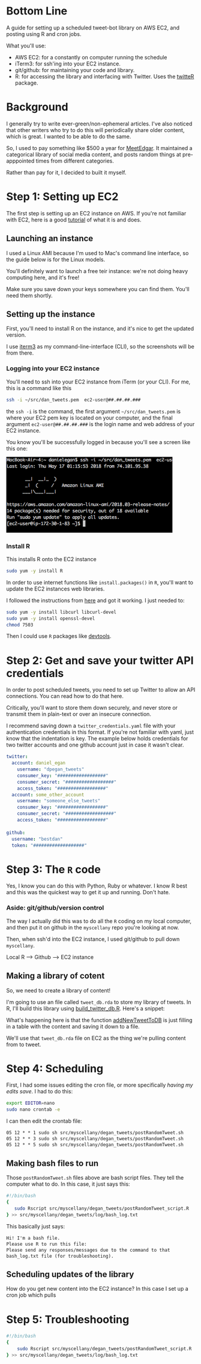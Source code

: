 
# Bottom Line
A guide for setting up a scheduled tweet-bot library on AWS EC2, and posting using R and cron jobs. 

What you'll use:  
- AWS EC2: for a constantly on computer running the schedule   
- iTerm3: for ssh'ing into your EC2 instance.  
- git/github: for maintaining your code and library.   
- R: for accessing the library and interfacing with Twitter. Uses the [twitteR](https://cran.r-project.org/web/packages/twitteR/index.html) package. 


# Background
I generally try to write ever-green/non-ephemeral articles. I've also noticed that other writers who try to do this will periodically share older content, which is great. I wanted to be able to do the same. 
 
So, I used to pay something like $500 a year for [MeetEdgar](www.meetedgar.com). It maintained a categorical library of social media content, and posts random things at pre-apppointed times from different categories. 

Rather than pay for it, I decided to built it myself. 


# Step 1: Setting up EC2
The first step is setting up an EC2 instance on AWS. If you're not familiar with EC2, here is a good [tutorial](https://www.datacamp.com/community/tutorials/aws-ec2-beginner-tutorial) of what it is and does. 

## Launching an instance
I used a Linux AMI because I'm used to Mac's command line interface, so the guide below is for the Linux models. 

You'll definitely want to launch a free teir instance: we're not doing heavy computing here, and it's free! 

Make sure you save down your keys somewhere you can find them. You'll need them shortly.

## Setting up the instance
First, you'll need to install R on the instance, and it's nice to get the updated version. 

I use [iterm3](https://www.iterm2.com/) as my command-line-interface (CLI), so the screenshots will be from there.

### Logging into your EC2 instance
You'll need to ssh into your EC2 instance from iTerm (or your CLI). For me, this is a command like this

```bash
ssh -i ~/src/dan_tweets.pem  ec2-user@##.##.##.###
```

the `ssh -i` is the command, the first argument `~/src/dan_tweets.pem` is where your EC2 pem key is located on your computer, and the final argument `ec2-user@##.##.##.###` is the login name and web address of your EC2 instance. 

You know you'll be successfully logged in because you'll see a screen like this one:  

![](ec2_login_screen.png "EC2 login screen")

### Install R

This installs R onto the EC2 instance
```bash
sudo yum -y install R
```

In order to use internet functions like `install.packages()` in `R`, you'll want to update the EC2 instances web libraries. 

I followed the instructions from [here](https://stackoverflow.com/questions/20923209/problems-installing-the-devtools-package) and got it working. I just needed to:

```bash
sudo yum -y install libcurl libcurl-devel
sudo yum -y install openssl-devel
chmod 7503
```
Then I could use `R` packages like [devtools](https://github.com/r-lib/devtools). 

# Step 2: Get and save your twitter API credentials
In order to post scheduled tweets, you need to set up Twitter to allow an API connections. You can read how to do that here. 

Critically, you'll want to store them down securely, and never store or transmit them in plain-text or over an insecure connection. 

I recommend saving down a `twitter_credentials.yaml` file with your authentication credentials in this format. If you're not familiar with yaml, just know that the indentation is key. The example below holds credentials for two twitter accounts and one github account just in case it wasn't clear. 

```yaml
twitter:
  account: daniel_egan
    username: "dpegan_tweets"
    consumer_key: "##################"
    consumer_secret: "##################"
    access_token: "##################"
  account: some_other_account
    username: "someone_else_tweets"
    consumer_key: "##################"
    consumer_secret: "##################"
    access_token: "##################"

github:
  username: "bestdan"
  token: "###################"
```

# Step 3: The `R` code
Yes, I know you can do this with Python, Ruby or whatever. I know R best and this was the quickest way to get it up and running. Don't hate. 

### Aside: git/github/version control

The way I actually did this was to do all the `R` coding on my local computer, and then put it on github in the `myscellany` repo you're looking at now. 

Then, when ssh'd into the EC2 instance, I used git/github to pull down `myscellany`. 

Local R --> Github --> EC2 instance


## Making a library of cotent
So, we need to create a library of content! 

I'm going to use an file called `tweet_db.rda` to store my library of tweets. In R, I'll build this library using [build_twitter_db.R](build_twitter_db.R). Here's a snippet:

What's happening here is that the function [addNewTweetToDB](addNewTweetToDB.R) is just filling in a table with the content and saving it down to a file. 

We'll use that `tweet_db.rda` file on EC2 as the thing we're pulling content from to tweet. 




# Step 4: Scheduling


First, I had some issues editing the cron file, or more specifically _having my edits save_. I had to do this: 

```bash
export EDITOR=nano
sudo nano crontab -e
```

I can then edit the crontab file:

```crontab
05 12 * * 1 sudo sh src/myscellany/degan_tweets/postRandomTweet.sh
05 12 * * 3 sudo sh src/myscellany/degan_tweets/postRandomTweet.sh
05 12 * * 5 sudo sh src/myscellany/degan_tweets/postRandomTweet.sh
```

## Making bash files to run 
Those `postRandomTweet.sh` files above are bash script files. They tell the computer what to do. In this case, it just says this:
 
 ```bash
 #!/bin/bash
{
    sudo Rscript src/myscellany/degan_tweets/postRandomTweet_script.R
} >> src/myscellany/degan_tweets/log/bash_log.txt
```

This basically just says: 
```
Hi! I'm a bash file. 
Please use R to run this file:
Please send any responses/messages due to the command to that bash_log.txt file (for troubleshooting).
```


## Scheduling updates of the library
How do you get new content into the EC2 instance? In this case I set up a cron job which pulls 

# Step 5: Troubleshooting

```bash
#!/bin/bash
{
    sudo Rscript src/myscellany/degan_tweets/postRandomTweet_script.R
} >> src/myscellany/degan_tweets/log/bash_log.txt
```